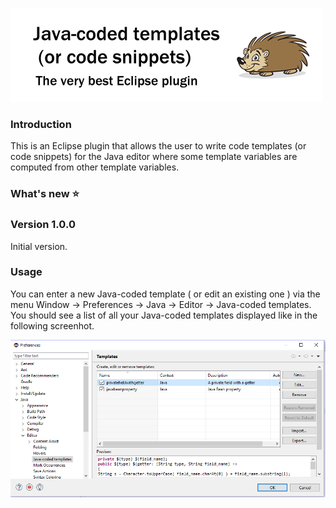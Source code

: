 ![Java-coded templates (or code snippets)](media/logo.png)

### Introduction
This is an Eclipse plugin that allows the user to write code templates (or code snippets) for the Java editor where some template variables are computed from other template variables.

### What's new :star:

### Version 1.0.0

Initial version.

### Usage
You can enter a new Java-coded template ( or edit an existing one ) via the menu Window -> Preferences -> Java -> Editor -> Java-coded templates. You should see a list of all your Java-coded templates displayed like in the following screenhot.

![Screenshot1](screenshots/PreferencePage.PNG)


